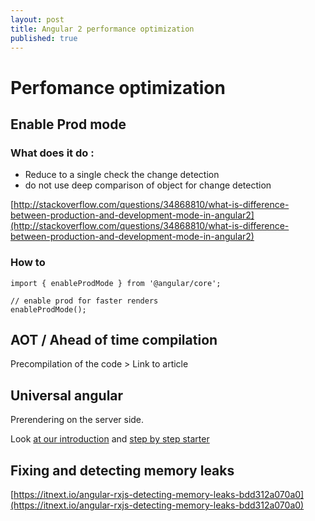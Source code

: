 ```yaml
---
layout: post
title: Angular 2 performance optimization
published: true
---
```


# Perfomance optimization

## Enable Prod mode

### What does it do :

* Reduce to a single check the change detection
* do not use deep comparison of object for change detection

[http://stackoverflow.com/questions/34868810/what-is-difference-between-production-and-development-mode-in-angular2](http://stackoverflow.com/questions/34868810/what-is-difference-between-production-and-development-mode-in-angular2)

### How to

```text
import { enableProdMode } from '@angular/core';

// enable prod for faster renders
enableProdMode();
```

## AOT / Ahead of time compilation

Precompilation of the code &gt; Link to article

## Universal angular

Prerendering on the server side.

Look [ at our introduction](http://dev.sebastienlucas.com/universal-angular/) and [step by step starter](http://dev.sebastienlucas.com/how-to-use-the-angular-universal-starter/)

## Fixing and detecting memory leaks

[https://itnext.io/angular-rxjs-detecting-memory-leaks-bdd312a070a0](https://itnext.io/angular-rxjs-detecting-memory-leaks-bdd312a070a0)

